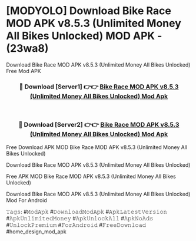 # [MODYOLO] Download Bike Race MOD APK v8.5.3 (Unlimited Money All Bikes Unlocked) MOD APK - (23wa8)
Download Bike Race MOD APK v8.5.3 (Unlimited Money All Bikes Unlocked) Free Mod APK

<div align="center">
<h3>🔴 Download [Server1] 👉👉 <a href="https://apk-comot.site?title=Bike_Race_MOD_APK_v8.5.3_(Unlimited_Money_All_Bikes_Unlocked)">Bike Race MOD APK v8.5.3 (Unlimited Money All Bikes Unlocked) Mod Apk</a></h3><br>

<h3>🔴 Download [Server2] 👉👉 <a href="https://apk-comot.site?title=Bike_Race_MOD_APK_v8.5.3_(Unlimited_Money_All_Bikes_Unlocked)">Bike Race MOD APK v8.5.3 (Unlimited Money All Bikes Unlocked) Mod Apk</a></h3>
</div>


Free Download APK MOD Bike Race MOD APK v8.5.3 (Unlimited Money All Bikes Unlocked)

Download Bike Race MOD APK v8.5.3 (Unlimited Money All Bikes Unlocked) 

Free APK MOD Bike Race MOD APK v8.5.3 (Unlimited Money All Bikes Unlocked) 

Download Bike Race MOD APK v8.5.3 (Unlimited Money All Bikes Unlocked) Mod For Android

𝚃𝚊𝚐𝚜: #𝙼𝚘𝚍𝙰𝚙𝚔 #𝙳𝚘𝚠𝚗𝚕𝚘𝚊𝚍𝙼𝚘𝚍𝙰𝚙𝚔 #𝙰𝚙𝚔𝙻𝚊𝚝𝚎𝚜𝚝𝚅𝚎𝚛𝚜𝚒𝚘𝚗 #𝙰𝚙𝚔𝚄𝚗𝚕𝚒𝚖𝚒𝚝𝚎𝚍𝙼𝚘𝚗𝚎𝚢 #𝙰𝚙𝚔𝚄𝚗𝚕𝚘𝚌𝚔𝙰𝚕𝚕 #𝙰𝚙𝚔𝙽𝚘𝙰𝚍𝚜 #𝚄𝚗𝚕𝚘𝚌𝚔𝙿𝚛𝚎𝚖𝚒𝚞𝚖 #𝙵𝚘𝚛𝙰𝚗𝚍𝚛𝚘𝚒𝚍 #𝙵𝚛𝚎𝚎𝙳𝚘𝚠𝚗𝚕𝚘𝚊𝚍 #home_design_mod_apk